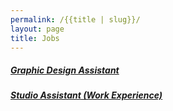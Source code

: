 ```yaml
---
permalink: /{{title | slug}}/
layout: page
title: Jobs
---
```

##### [Graphic Design Assistant](https://drive.google.com/file/d/1unLfTla9WD1D58PHr456xQP3NNcoqYpq/view?usp=drive_link)

##### [Studio Assistant (Work Experience)](https://drive.google.com/file/d/1jNycWO80co062fOB0Q0xrDKN0FE01rtK/view?usp=drive_link)